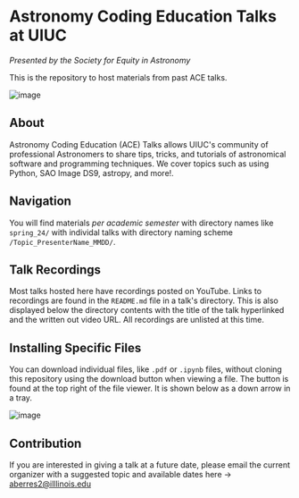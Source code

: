 # Astronomy Coding Education Talks at UIUC
*Presented by the Society for Equity in Astronomy*

This is the repository to host materials from past ACE talks.


![image](https://github.com/berres2002/ACE_talks/assets/48331027/9926c8e4-24b8-4a08-8a2f-243d9f8df18b)




## About
Astronomy Coding Education (ACE) Talks allows UIUC's community of professional Astronomers to share tips, tricks, and tutorials of astronomical software and programming techniques. We cover topics such as using Python, SAO Image DS9, astropy, and more!. 

## Navigation
You will find materials *per academic semester* with directory names like `spring_24/` with individal talks with directory naming scheme `/Topic_PresenterName_MMDD/`. 

## Talk Recordings

Most talks hosted here have recordings posted on YouTube. Links to recordings are found in the `README.md` file in a talk's directory. This is also displayed below the directory contents with the title of the talk hyperlinked and the written out video URL. All recordings are unlisted at this time.

## Installing Specific Files

You can download individual files, like `.pdf` or `.ipynb` files, without cloning this repository using the download button when viewing a file. The button is found at the top right of the file viewer. It is shown below as a down arrow in a tray.

![image](https://github.com/berres2002/ACE_talks/assets/48331027/7f7d50fb-d05e-4902-85d5-7f486c73c911)

## Contribution
If you are interested in giving a talk at a future date, please email the current organizer with a suggested topic and available dates here -> [aberres2@illlinois.edu](mailto:aberres2@illinois.edu)
